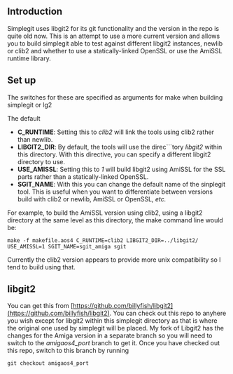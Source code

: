 ## Introduction

Simplegit uses libgit2 for its git functionality and the version in the repo is quite
old now. This is an attempt to use a more current version and allows you to build 
simplegit able to test against different libgit2 instances, newlib or clib2 and whether 
to use a statically-linked OpenSSL or use the AmiSSL runtime library.



## Set up

The switches for these are specified as arguments for make when building simplegit 
or lg2

The default 

 * **C_RUNTIME**: Setting this to *clib2* will link the tools using clib2 rather than newlib.
 * **LIBGIT2_DIR**: By default, the tools will use the direc```tory *libgit2* within this directory.
With this directive, you can specify a different libgit2 directory to use.
 * **USE_AMISSL**: Setting this to *1* will build libgit2 using AmiSSL for the SSL parts rather 
than a statically-linked OpenSSL.
 * **SGIT_NAME**: With this you can change the default name of the sinplegit tool. This is useful
when you want to differentiate between versions build with clib2 or newlib, AmiSSL or 
OpenSSL, *etc.*

For example, to build the AmiSSL version using clib2, using a libgit2 directory at the same
level as this directory, the make command line would be:

```
make -f makefile.aos4 C_RUNTIME=clib2 LIBGIT2_DIR=../libgit2/ USE_AMISSL=1 SGIT_NAME=sgit_amiga sgit
```

Currently the clib2 version appears to provide more unix compatibility so I tend to build using that.

## libgit2 

You can get this from 
[https://github.com/billyfish/libgit2](https://github.com/billyfish/libgit2). You can check out 
this repo to anyhere you wish except for libgit2 within this simplegit directory as that is 
where the original one used by simplegit will be placed. My fork of Libgit2 has the changes for 
the Amiga version in a separate branch so you will need to switch to the *amigaos4_port* branch 
to get it. Once you have checked out this repo, switch to this branch by running


```
git checkout amigaos4_port
```

